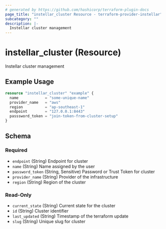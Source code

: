 ```yaml
---
# generated by https://github.com/hashicorp/terraform-plugin-docs
page_title: "instellar_cluster Resource - terraform-provider-instellar"
subcategory: ""
description: |-
  Instellar cluster management
---
```


# instellar_cluster (Resource)

Instellar cluster management

## Example Usage

```terraform
resource "instellar_cluster" "example" {
  name            = "some-unique-name"
  provider_name   = "aws"
  region          = "ap-southeast-1"
  endpoint        = "127.0.0.1:8443"
  passsword_token = "join-token-from-cluster-setup"
}
```

<!-- schema generated by tfplugindocs -->
## Schema

### Required

- `endpoint` (String) Endpoint for cluster
- `name` (String) Name assigned by the user
- `password_token` (String, Sensitive) Password or Trust Token for cluster
- `provider_name` (String) Provider of the infrastructure
- `region` (String) Region of the cluster

### Read-Only

- `current_state` (String) Current state for the cluster
- `id` (String) Cluster identifier
- `last_updated` (String) Timestamp of the terraform update
- `slug` (String) Unique slug for cluster
